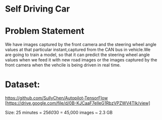 # Self Driving Car

# Problem Statement

We have images captured by the front camera and the steering wheel angle values at that particular instant,captured from the CAN bus in vehicle.We are going to train a model, so that it can predict the steering wheel angle values when we feed it with new road images or the images captured by the front camera when the vehcile is being driven in real time.


# Dataset:
https://github.com/SullyChen/Autopilot-TensorFlow [https://drive.google.com/file/d/0B-KJCaaF7elleG1RbzVPZWV4Tlk/view]

Size: 25 minutes = 25*60*30 = 45,000 images ~ 2.3 GB

